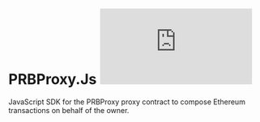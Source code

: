 # PRBProxy.Js ![npm](https://img.shields.io/npm/v/prb-proxy.js)

JavaScript SDK for the PRBProxy proxy contract to compose Ethereum transactions on behalf of the owner.
